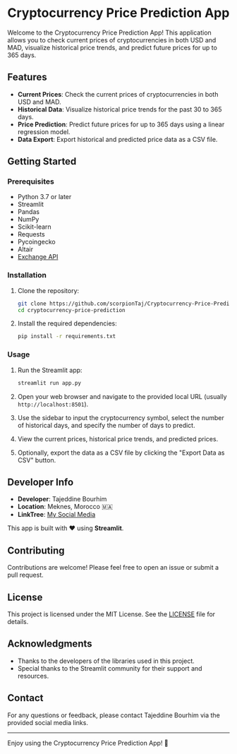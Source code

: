 # Cryptocurrency Price Prediction App

Welcome to the Cryptocurrency Price Prediction App! This application allows you to check current prices of cryptocurrencies in both USD and MAD, visualize historical price trends, and predict future prices for up to 365 days.

## Features

- **Current Prices**: Check the current prices of cryptocurrencies in both USD and MAD.
- **Historical Data**: Visualize historical price trends for the past 30 to 365 days.
- **Price Prediction**: Predict future prices for up to 365 days using a linear regression model.
- **Data Export**: Export historical and predicted price data as a CSV file.

## Getting Started

### Prerequisites

- Python 3.7 or later
- Streamlit
- Pandas
- NumPy
- Scikit-learn
- Requests
- Pycoingecko
- Altair
- [Exchange API](https://github.com/fawazahmed0/exchange-api)

### Installation

1. Clone the repository:

   ```bash
   git clone https://github.com/scorpionTaj/Cryptocurrency-Price-Prediction.git
   cd cryptocurrency-price-prediction
   ```

2. Install the required dependencies:

   ```bash
   pip install -r requirements.txt
   ```

### Usage

1. Run the Streamlit app:

   ```bash
   streamlit run app.py
   ```

2. Open your web browser and navigate to the provided local URL (usually `http://localhost:8501`).

3. Use the sidebar to input the cryptocurrency symbol, select the number of historical days, and specify the number of days to predict.

4. View the current prices, historical price trends, and predicted prices.

5. Optionally, export the data as a CSV file by clicking the "Export Data as CSV" button.

## Developer Info

- **Developer**: Tajeddine Bourhim
- **Location**: Meknes, Morocco 🇲🇦
- **LinkTree**: [My Social Media](https://linktr.ee/tajeddineofficiel)

This app is built with ❤️ using **Streamlit**.

## Contributing

Contributions are welcome! Please feel free to open an issue or submit a pull request.

## License

This project is licensed under the MIT License. See the [LICENSE](LICENSE) file for details.

## Acknowledgments

- Thanks to the developers of the libraries used in this project.
- Special thanks to the Streamlit community for their support and resources.

## Contact

For any questions or feedback, please contact Tajeddine Bourhim via the provided social media links.

---

Enjoy using the Cryptocurrency Price Prediction App! 🎉
